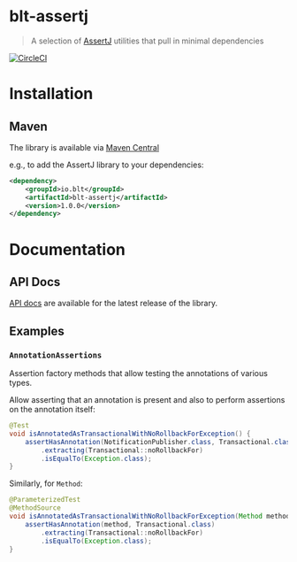 # blt-assertj
> A selection of [AssertJ](http://joel-costigliola.github.io/assertj) utilities that pull in minimal dependencies

[![CircleCI](https://dl.circleci.com/status-badge/img/gh/michaelcowan/blt-assertj/tree/master.svg?style=svg)](https://dl.circleci.com/status-badge/redirect/gh/michaelcowan/blt-assertj/tree/master)

# Installation

## Maven

The library is available via [Maven Central](https://central.sonatype.com/artifact/io.blt/blt-assertj)

e.g., to add the AssertJ library to your dependencies:

```xml
<dependency>
    <groupId>io.blt</groupId>
    <artifactId>blt-assertj</artifactId>
    <version>1.0.0</version>
</dependency>
```

# Documentation

## API Docs

[API docs](https://michaelcowan.github.io/blt-assertj/apidocs) are available for the latest release of the library.

## Examples

### `AnnotationAssertions`

Assertion factory methods that allow testing the annotations of various types.

Allow asserting that an annotation is present and also to perform assertions on the annotation itself:

```java
@Test
void isAnnotatedAsTransactionalWithNoRollbackForException() {
    assertHasAnnotation(NotificationPublisher.class, Transactional.class)
        .extracting(Transactional::noRollbackFor)
        .isEqualTo(Exception.class);
}
```

Similarly, for `Method`:

```java
@ParameterizedTest
@MethodSource
void isAnnotatedAsTransactionalWithNoRollbackForException(Method method) throws Exception {
    assertHasAnnotation(method, Transactional.class)
        .extracting(Transactional::noRollbackFor)
        .isEqualTo(Exception.class);
}
```
